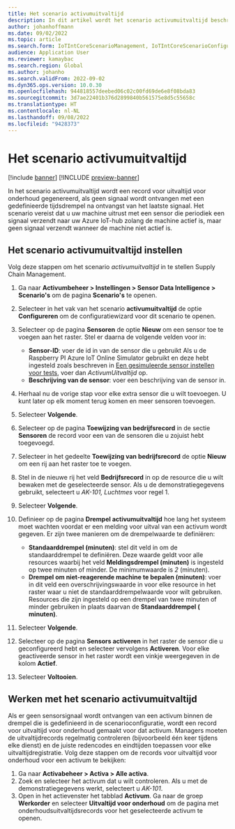 ```yaml
---
title: Het scenario activumuitvaltijd
description: In dit artikel wordt het scenario activumuitvaltijd beschreven, waarmee u sensorgegevens kunt gebruiken om de beschikbaarheid van uw activa te controleren.
author: johanhoffmann
ms.date: 09/02/2022
ms.topic: article
ms.search.form: IoTIntCoreScenarioManagement, IoTIntCoreScenarioConfigurationWizardV2, EntAssetObjectProductionStop
audience: Application User
ms.reviewer: kamaybac
ms.search.region: Global
ms.author: johanho
ms.search.validFrom: 2022-09-02
ms.dyn365.ops.version: 10.0.30
ms.openlocfilehash: 944818557deebed06c02c00fd69de6e8f08bda83
ms.sourcegitcommit: 3d7ae22401b376d2899840b561575e8d5c55658c
ms.translationtype: HT
ms.contentlocale: nl-NL
ms.lasthandoff: 09/08/2022
ms.locfileid: "9428373"
---
```

# <a name="the-asset-downtime-scenario"></a>Het scenario activumuitvaltijd

[!include [banner](../includes/banner.md)]
[!INCLUDE [preview-banner](../includes/preview-banner.md)]

In het scenario activumuitvaltijd wordt een record voor uitvaltijd voor onderhoud gegenereerd, als geen signaal wordt ontvangen met een gedefinieerde tijdsdrempel na ontvangst van het laatste signaal. Het scenario vereist dat u uw machine uitrust met een sensor die periodiek een signaal verzendt naar uw Azure IoT-hub zolang de machine actief is, maar geen signaal verzendt wanneer de machine niet actief is.

## <a name="set-up-the-asset-downtime-scenario"></a>Het scenario activumuitvaltijd instellen

Volg deze stappen om het scenario *activumuitvaltijd* in te stellen Supply Chain Management.

1. Ga naar **Activumbeheer \> Instellingen \> Sensor Data Intelligence \> Scenario's** om de pagina **Scenario's** te openen.
2. Selecteer in het vak van het scenario **activumuitvaltijd** de optie **Configureren** om de configuratiewizard voor dit scenario te openen.
3. Selecteer op de pagina **Sensoren** de optie **Nieuw** om een sensor toe te voegen aan het raster. Stel er daarna de volgende velden voor in:

    - **Sensor-ID**: voer de id in van de sensor die u gebruikt Als u de Raspberry PI Azure IoT Online Simulator gebruikt en deze hebt ingesteld zoals beschreven in [Een gesimuleerde sensor instellen voor tests](sdi-set-up-simulated-sensor.md), voer dan *ActivumUitvaltijd* op.
    - **Beschrijving van de sensor**: voer een beschrijving van de sensor in.

4. Herhaal nu de vorige stap voor elke extra sensor die u wilt toevoegen. U kunt later op elk moment terug komen en meer sensoren toevoegen.
5. Selecteer **Volgende**.
6. Selecteer op de pagina **Toewijzing van bedrijfsrecord** in de sectie **Sensoren** de record voor een van de sensoren die u zojuist hebt toegevoegd.
7. Selecteer in het gedeelte **Toewijzing van bedrijfsrecord** de optie **Nieuw** om een rij aan het raster toe te voegen.
8. Stel in de nieuwe rij het veld **Bedrijfsrecord** in op de resource die u wilt bewaken met de geselecteerde sensor. Als u de demonstratiegegevens gebruikt, selecteert u *AK-101, Luchtmes* voor regel 1.
9. Selecteer **Volgende**.
10. Definieer op de pagina **Drempel activumuitvaltijd** hoe lang het systeem moet wachten voordat er een melding voor uitval van een activum wordt gegeven. Er zijn twee manieren om de drempelwaarde te definiëren:

    - **Standaarddrempel (minuten)**: stel dit veld in om de standaarddrempel te definiëren. Deze waarde geldt voor alle resources waarbij het veld **Meldingsdrempel (minuten)** is ingesteld op twee minuten of minder. De minimumwaarde is *2* (minuten).
    - **Drempel om niet-reagerende machine te bepalen (minuten)**: voer in dit veld een overschrijvingswaarde in voor elke resource in het raster waar u niet de standaarddrempelwaarde voor wilt gebruiken. Resources die zijn ingesteld op een drempel van twee minuten of minder gebruiken in plaats daarvan de **Standaarddrempel ( minuten)**.
11. Selecteer **Volgende**.
12. Selecteer op de pagina **Sensors activeren** in het raster de sensor die u geconfigureerd hebt en selecteer vervolgens **Activeren**. Voor elke geactiveerde sensor in het raster wordt een vinkje weergegeven in de kolom **Actief**.
13. Selecteer **Voltooien**.

## <a name="work-with-the-asset-downtime-scenario"></a>Werken met het scenario activumuitvaltijd

Als er geen sensorsignaal wordt ontvangen van een activum binnen de drempel die is gedefinieerd in de scenarioconfiguratie, wordt een record voor uitvaltijd voor onderhoud gemaakt voor dat activum. Managers moeten de uitvaltijdrecords regelmatig controleren (bijvoorbeeld één keer tijdens elke dienst) en de juiste redencodes en eindtijden toepassen voor elke uitvaltijdregistratie. Volg deze stappen om de records voor uitvaltijd voor onderhoud voor een activum te bekijken:

1. Ga naar **Activabeheer > Activa > Alle activa**.
2. Zoek en selecteer het activum dat u wilt controleren. Als u met de demonstratiegegevens werkt, selecteert u *AK-101*.
3. Open in het actievenster het tabblad **Activum**. Ga naar de groep **Werkorder** en selecteer **Uitvaltijd voor onderhoud** om de pagina met onderhoudsuitvaltijdsrecords voor het geselecteerde activum te openen.
